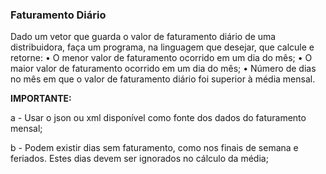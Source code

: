 ### Faturamento Diário

Dado um vetor que guarda o valor de faturamento diário de uma distribuidora, faça um programa, na linguagem que desejar, que calcule e retorne: • O menor valor de faturamento ocorrido em um dia do mês; • O maior valor de faturamento ocorrido em um dia do mês; • Número de dias no mês em que o valor de faturamento diário foi superior à média mensal. 

**IMPORTANTE:**  

a - Usar o json ou xml disponível como fonte dos dados do faturamento mensal; 

b - Podem existir dias sem faturamento, como nos finais de semana e feriados. Estes dias devem ser ignorados no cálculo da média;  